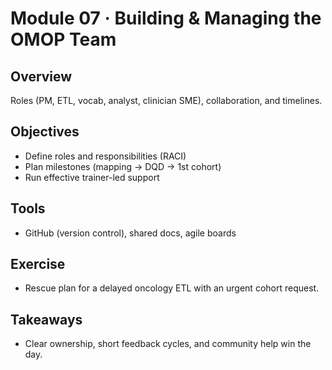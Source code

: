 # Module 07 · Building & Managing the OMOP Team

## Overview
Roles (PM, ETL, vocab, analyst, clinician SME), collaboration, and timelines.

## Objectives
- Define roles and responsibilities (RACI)
- Plan milestones (mapping → DQD → 1st cohort)
- Run effective trainer-led support

## Tools
- GitHub (version control), shared docs, agile boards

## Exercise
- Rescue plan for a delayed oncology ETL with an urgent cohort request.

## Takeaways
- Clear ownership, short feedback cycles, and community help win the day.
